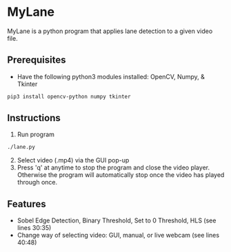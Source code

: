 # MyLane
MyLane is a python program that applies lane detection to a given video file.

## Prerequisites
* Have the following python3 modules installed: OpenCV, Numpy, & Tkinter

```bash
pip3 install opencv-python numpy tkinter
```

## Instructions
1. Run program
```bash
./lane.py
```
2. Select video (.mp4) via the GUI pop-up 
3. Press 'q' at anytime to stop the program and close the video player. Otherwise the program will automatically stop once the video has played through once.

## Features

* Sobel Edge Detection, Binary Threshold, Set to 0 Threshold, HLS (see lines 30:35) 
* Change way of selecting video: GUI, manual, or live webcam (see lines 40:48) 
